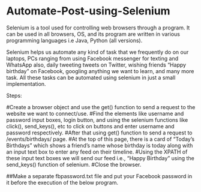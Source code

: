 # Automate-Post-using-Selenium
Selenium is a tool used for controlling web browsers through a program. It can be used in all browsers, OS, and its program are written in various programming languages i.e Java, Python (all versions). 

Selenium helps us automate any kind of task that we frequently do on our laptops, PCs ranging from using Facebook messenger for texting and WhatsApp also, daily tweeting tweets on Twitter, wishing friends “Happy birthday” on Facebook, googling anything we want to learn, and many more task. All these tasks can be automated using selenium in just a small implementation.

Steps: 

#Create a browser object and use the get() function to send a request to the website we want to connect/use.
#Find the elements like username and password input boxes, login button, and using the selenium functions like click(), send_keys(), etc to click on buttons and enter username and password respectively.
#After that using get() function to send a request to /events/birthdays/ page.
#At the top of this page, there is a card of “Today’s Birthdays” which shows a friend’s name whose birthday is today along with an input text box to enter any feed on their timeline.
#Using the XPATH of these input text boxes we will send our feed i.e., “Happy Birthday” using the send_keys() function of selenium.
#Close the browser.

##Make a separate fbpassword.txt file and put your Facebook password in it before the execution of the below program.
